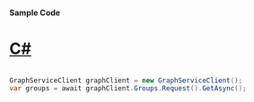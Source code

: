#### Sample Code
# [C#](#tab/Csharp)

```C#

GraphServiceClient graphClient = new GraphServiceClient();
var groups = await graphClient.Groups.Request().GetAsync();

```